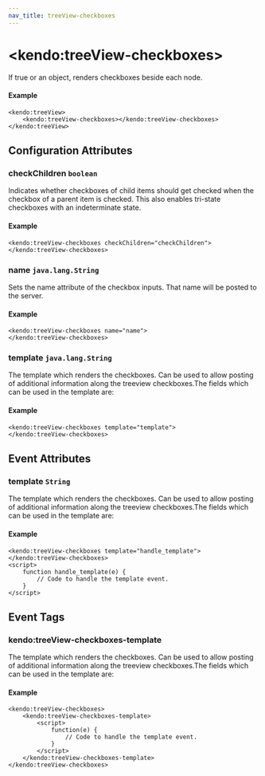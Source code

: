 ```yaml
---
nav_title: treeView-checkboxes
---
```


# \<kendo:treeView-checkboxes\>

If true or an object, renders checkboxes beside each node.

#### Example
    <kendo:treeView>
        <kendo:treeView-checkboxes></kendo:treeView-checkboxes>
    </kendo:treeView>

## Configuration Attributes

### checkChildren `boolean`

Indicates whether checkboxes of child items should get checked when the checkbox of a parent item is checked. This
also enables tri-state checkboxes with an indeterminate state.

#### Example
    <kendo:treeView-checkboxes checkChildren="checkChildren">
    </kendo:treeView-checkboxes>

### name `java.lang.String`

Sets the name attribute of the checkbox inputs. That name will be posted to the server.

#### Example
    <kendo:treeView-checkboxes name="name">
    </kendo:treeView-checkboxes>

### template `java.lang.String`

The template which renders the checkboxes. Can be used to allow posting of
additional information along the treeview checkboxes.The fields which can be used in the template are:

#### Example
    <kendo:treeView-checkboxes template="template">
    </kendo:treeView-checkboxes>


## Event Attributes

### template `String`

The template which renders the checkboxes. Can be used to allow posting of
additional information along the treeview checkboxes.The fields which can be used in the template are:


#### Example
    <kendo:treeView-checkboxes template="handle_template">
    </kendo:treeView-checkboxes>
    <script>
        function handle_template(e) {
            // Code to handle the template event.
        }
    </script>

## Event Tags

### kendo:treeView-checkboxes-template

The template which renders the checkboxes. Can be used to allow posting of
additional information along the treeview checkboxes.The fields which can be used in the template are:


#### Example
    <kendo:treeView-checkboxes>
        <kendo:treeView-checkboxes-template>
            <script>
                function(e) {
                    // Code to handle the template event.
                }
            </script>
        </kendo:treeView-checkboxes-template>
    </kendo:treeView-checkboxes>

